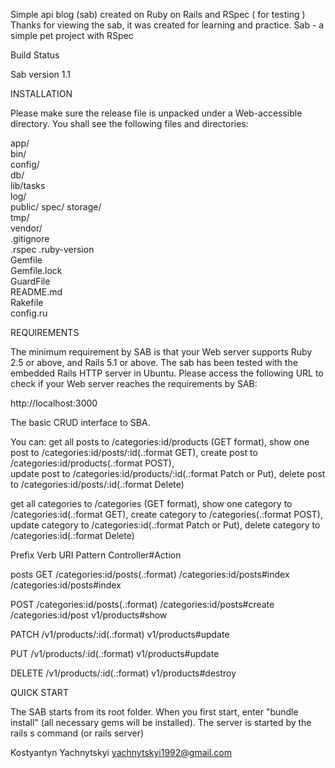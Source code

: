 Simple api blog (sab) created on Ruby on Rails and RSpec ( for testing )
Thanks for viewing the sab, it was created for learning and practice. Sab - a simple pet project with RSpec

Build Status

Sab version 1.1

INSTALLATION

Please make sure the release file is unpacked under a Web-accessible directory. You shall see the following files and directories:

app/  
bin/  
config/  
db/  
lib/tasks  
log/  
public/ 
spec/
storage/  
tmp/  
vendor/  
.gitignore  
.rspec
.ruby-version  
Gemfile  
Gemfile.lock  
GuardFile  
README.md  
Rakefile  
config.ru  

REQUIREMENTS

The minimum requirement by SAB is that your Web server supports Ruby 2.5 or above, and Rails 5.1 or above. The sab has been tested with the embedded Rails HTTP server in Ubuntu. Please access the following URL to check if your Web server reaches the requirements by SAB:

http://localhost:3000

The basic CRUD interface to SBA.

You can:
get all posts to /categories:id/products (GET format),
show one post to /categories:id/posts/:id(.:format GET),
create post to /categories:id/products(.:format POST),         
update post to /categories:id/products/:id(.:format Patch or Put), 
delete post to /categories:id/posts/:id(.:format Delete)  
  
get all categories to /categories (GET format),
show one category to /categories:id(.:format GET),
create category to /categories(.:format POST),         
update category to /categories:id(.:format Patch or Put), 
delete category to /categories:id(.:format Delete) 

Prefix Verb URI Pattern Controller#Action  

posts GET /categories:id/posts(.:format) /categories:id/posts#index                                                                            /categories:id/posts#index

POST /categories:id/posts(.:format)  /categories:id/posts#create
/categories:id/post   v1/products#show

  PATCH  /v1/products/:id(.:format)        v1/products#update

  PUT    /v1/products/:id(.:format)                            v1/products#update

  DELETE /v1/products/:id(.:format)      v1/products#destroy


QUICK START

The SAB starts from its root folder. When you first start, enter "bundle install" (all necessary gems will be installed). The server is started by the rails s command (or rails server)

Kostyantyn Yachnytskyi yachnytskyi1992@gmail.com
